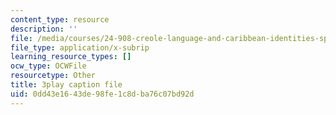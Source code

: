 ```yaml
---
content_type: resource
description: ''
file: /media/courses/24-908-creole-language-and-caribbean-identities-spring-2017/0dd43e1643de98fe1c8dba76c07bd92d_OKAsxiE8ziY.srt
file_type: application/x-subrip
learning_resource_types: []
ocw_type: OCWFile
resourcetype: Other
title: 3play caption file
uid: 0dd43e16-43de-98fe-1c8d-ba76c07bd92d
---
```

